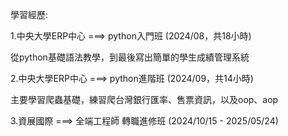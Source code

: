 學習經歷:

 1.中央大學ERP中心 ===> python入門班 (2024/08，共18小時)
 
 從python基礎語法教學，到最後寫出簡單的學生成績管理系統
 
 2.中央大學ERP中心 ===> python進階班 (2024/09，共14小時)
 
 主要學習爬蟲基礎，練習爬台灣銀行匯率、售票資訊，以及oop、aop

 3.資展國際 ===> 全端工程師 轉職進修班 (2024/10/15 - 2025/05/24)

